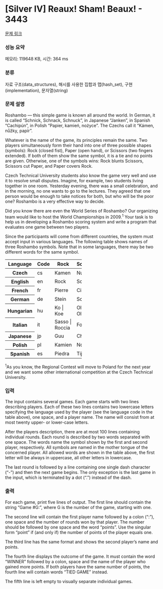 # [Silver IV] Reaux! Sham! Beaux! - 3443 

[문제 링크](https://www.acmicpc.net/problem/3443) 

### 성능 요약

메모리: 119648 KB, 시간: 364 ms

### 분류

자료 구조(data_structures), 해시를 사용한 집합과 맵(hash_set), 구현(implementation), 문자열(string)

### 문제 설명

<p>Roshambo — this simple game is known all around the world. In German, it is called “Schnick, Schnack, Schnuck”, in Japanese “Janken”, in Spanish “Cachipún”, in Polish “Papier, kamień, nożyce”. The Czechs call it “Kámen, nůžky, papír”.</p>

<p>Whatever is the name of the game, its principles remain the same. Two players simultaneously form their hand into one of three possible shapes (symbols): Rock (closed fist), Paper (open hand), or Scissors (two fingers extended). If both of them show the same symbol, it is a tie and no points are given. Otherwise, one of the symbols wins: Rock blunts Scissors, Scissors cut Paper, and Paper covers Rock.</p>

<p>Czech Technical University students also know the game very well and use it to resolve small disputes. Imagine, for example, two students living together in one room. Yesterday evening, there was a small celebration, and in the morning, no one wants to go to the lectures. They agreed that one person would be enough to take notices for both, but who will be the poor one? Roshambo is a very effective way to decide.</p>

<p>Did you know there are even the World Series of Roshambo? Our organizing team would like to host the World Championships in 2009.<sup>1</sup> Your task is to help us in developing a Roshambo scoring system and write a program that evaluates one game between two players.</p>

<p>Since the participants will come from different countries, the system must accept input in various languages. The following table shows names of three Roshambo symbols. Note that in some languages, there may be two different words for the same symbol.</p>

<table class="table table-bordered" style="width:50%">
	<thead>
		<tr>
			<th>Language</th>
			<th>Code</th>
			<th>Rock</th>
			<th>Scissors</th>
			<th>Paper</th>
		</tr>
	</thead>
	<tbody>
		<tr>
			<th>Czech</th>
			<td>cs</td>
			<td>Kamen</td>
			<td>Nuzky</td>
			<td>Papir</td>
		</tr>
		<tr>
			<th>English</th>
			<td>en</td>
			<td>Rock</td>
			<td>Scissors</td>
			<td>Paper</td>
		</tr>
		<tr>
			<th>French</th>
			<td>fr</td>
			<td>Pierre</td>
			<td>Ciseaux</td>
			<td>Feuille</td>
		</tr>
		<tr>
			<th>German</th>
			<td>de</td>
			<td>Stein</td>
			<td>Schere</td>
			<td>Papier</td>
		</tr>
		<tr>
			<th>Hungarian</th>
			<td>hu</td>
			<td>Ko | Koe</td>
			<td>Ollo | Olloo</td>
			<td>Papir</td>
		</tr>
		<tr>
			<th>Italian</th>
			<td>it</td>
			<td>Sasso | Roccia</td>
			<td>Forbice</td>
			<td>Carta | Rete</td>
		</tr>
		<tr>
			<th>Japanese</th>
			<td>jp</td>
			<td>Guu</td>
			<td>Choki</td>
			<td>Paa</td>
		</tr>
		<tr>
			<th>Polish</th>
			<td>pl</td>
			<td>Kamien</td>
			<td>Nozyce</td>
			<td>Papier</td>
		</tr>
		<tr>
			<th>Spanish</th>
			<td>es</td>
			<td>Piedra</td>
			<td>Tijera</td>
			<td>Papel</td>
		</tr>
	</tbody>
</table>

<p><sup>1</sup>As you know, the Regional Contest will move to Poland for the next year and we want some other international competition at the Czech Technical University.</p>

### 입력 

 <p>The input contains several games. Each game starts with two lines describing players. Each of these two lines contains two lowercase letters specifying the language used by the player (see the language code in the table above), one space, and a player name. The name will consist from at most twenty upper- or lower-case letters.</p>

<p>After the players description, there are at most 100 lines containing individual rounds. Each round is described by two words separated with one space. The words name the symbol shown by the first and second player, respectively. All symbols are named in the mother tongue of the concerned player. All allowed words are shown in the table above, the first letter will be always in uppercase, all other letters in lowercase.</p>

<p>The last round is followed by a line containing one single dash character (“-”) and then the next game begins. The only exception is the last game in the input, which is terminated by a dot (“.”) instead of the dash.</p>

### 출력 

 <p>For each game, print five lines of output. The first line should contain the string “Game #G:”, where G is the number of the game, starting with one.</p>

<p>The second line will contain the first player name followed by a colon (“:”), one space and the number of rounds won by that player. The number should be followed by one space and the word “points”. Use the singular form “point” if (and only if) the number of points of the player equals one.</p>

<p>The third line has the same format and shows the second player’s name and points.</p>

<p>The fourth line displays the outcome of the game. It must contain the word “WINNER” followed by a colon, space and the name of the player who gained more points. If both players have the same number of points, the fourth line will contain words “TIED GAME” instead.</p>

<p>The fifth line is left empty to visually separate individual games.</p>

